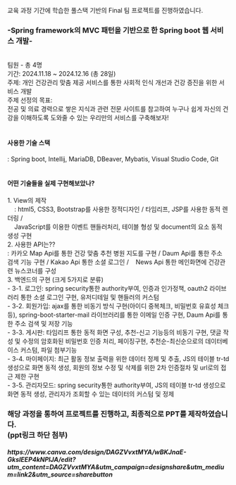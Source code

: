 교육 과정 기간에 학습한 풀스택 기반의 Final 팀 프로젝트를 진행하였습니다.</br>
<h3>-Spring framework의 MVC 패턴을 기반으로 한 Spring boot 웹 서비스 개발-</h3></br>
팀원 - 총 4명</br>
기간: 2024.11.18 ~ 2024.12.16 (총 28일)</br>
주제: 개인 건강관리 맞춤 제공 서비스를 통한 사회적 인식 개선과 건강 증진을 위한 서비스 개발</br>
주제 선정의 목표: </br>
전공 및 의료 경력으로 쌓은 지식과 관련 전문 사이트를 참고하여 누구나 쉽게 자신의 건강을 이해하도록 도와줄 수 있는 우리만의 서비스를 구축해보자!
</br></br>
<h4>사용한 기술 스택</h4>
: Spring boot, Intellij, MariaDB, DBeaver, Mybatis, Visual Studio Code, Git</br>
</br>
<h4>어떤 기술들을 실제 구현해보았나?</h4>
<spna>1. View의 제작</br>
         &nbsp;&nbsp;&nbsp; : html5, CSS3, Bootstrap를 사용한 정적디자인 / 타임리프, JSP를 사용한 동적 렌더링 /</br>
         &nbsp;&nbsp;&nbsp; JavaScript를 이용한 이벤트 핸들러처리, 테이블 형성 및 document의 요소 동적 생성 구현</spna>
<div>2. 사용한 API는?? </br>
  : 카카오 Map Api를 통한 건강 맞춤 추천 병원 지도를 구현 / Daum Api를 통한 주소 검색 기능 구현 / Kakao Api 통한 소셜 로그인 /
  &nbsp;&nbsp;&nbsp;News Api 통한 메인화면에 건강관련 뉴스코너를 구성</div>
<div>3. 백엔드의 구현 (크게 5가지로 분류) </br>
  - 3-1. 로그인: spring security통한 authority부여, 인증과 인가정책, oauth2 라이브러리 통한 소셜 로그인 구현, 유저디테일 및 핸들러의 커스텀</br>
  - 3-2. 회원가입: ajax를 통한 비동기 방식 구현(아이디 중복체크, 비밀번호 유효성 체크 등), spring-boot-starter-mail 라이브러리를 통한 이메일 인증 구현, Daum Api를 통한 주소 검색 및 저장 기능</br>
  - 3-3. 게시판: 타임리프 통한 동적 화면 구성, 추천-신고 기능등의 비동기 구현, 댓글 작성 및 수정의 암호화된 비밀번호 인증 처리, 페이징구현, 추천순-최신순으로의 데이터베이스 커스텀, 파일 첨부기능</br>
  - 3-4. 마이페이지: 최근 활동 정보 출력을 위한 데이터 정제 및 추출, JS의 테이블 tr-td 생성으로 화면 동적 생성, 회원의 정보 수정 및 삭제를 위한 2차 인증절차 및 url로의 접근 제한 구현</br>
  - 3-5. 관리자모드: spring security통한 authority부여, JS의 테이블 tr-td 생성으로 화면 동적 생성, 관리자가 조회할 수 있는 데이터의 커스텀 및 정제</br>

  <h3>해당 과정을 통하여 프로젝트를 진행하고, 최종적으로 PPT를 제작하였습니다. </br>(ppt링크 하단 첨부)</h3>
  <h5>https://www.canva.com/design/DAGZVvxtMYA/wBKJnaE-GkslEEP4kNPlJA/edit?utm_content=DAGZVvxtMYA&utm_campaign=designshare&utm_medium=link2&utm_source=sharebutton</h5>
